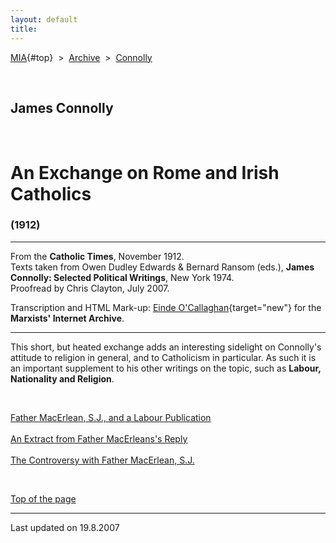 ```yaml
---
layout: default
title: 
---
```

[MIA](../../../../index.htm){#top}  \> 
[Archive](../../../index.htm)  \>  [Connolly](../../index.htm)

 

## James Connolly

 

# An Exchange on Rome and Irish Catholics

### (1912)

------------------------------------------------------------------------

From the **Catholic Times**, November 1912.\
Texts taken from Owen Dudley Edwards & Bernard Ransom (eds.), **James
Connolly: Selected Political Writings**, New York 1974.\
Proofread by Chris Clayton, July 2007.

Transcription and HTML Mark-up: [Einde
O'Callaghan](../../../../admin/volunteers/biographies/eocallaghan.htm){target="new"}
for the **Marxists' Internet Archive**.

------------------------------------------------------------------------

This short, but heated exchange adds an interesting sidelight on
Connolly's attitude to religion in general, and to Catholicism in
particular. As such it is an important supplement to his other writings
on the topic, such as **Labour, Nationality and Religion**.

 

[Father MacErlean, S.J., and a Labour Publication](connolly1.htm)\
\
[An Extract from Father MacErleans's Reply](mcerlean.htm)\
\
[The Controversy with Father MacErlean, S.J.](connolly2.htm)

 

[Top of the page](#top)

------------------------------------------------------------------------

Last updated on 19.8.2007

